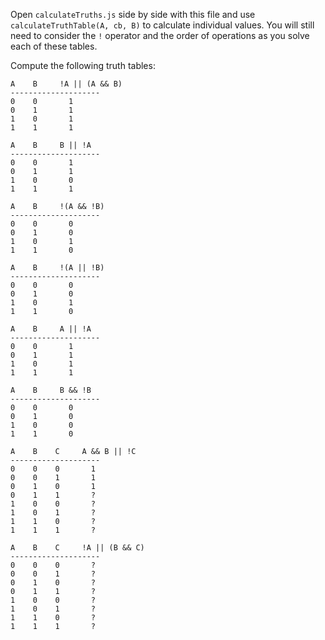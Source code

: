 Open `calculateTruths.js` side by side with this file and use
`calculateTruthTable(A, cb, B)` to calculate individual values. You will still
need to consider the `!` operator and the order of operations as you solve each
of these tables.

Compute the following truth tables:


```
A    B     !A || (A && B)
--------------------
0    0       1
0    1       1
1    0       1
1    1       1
```

```
A    B     B || !A
--------------------
0    0       1
0    1       1
1    0       0
1    1       1
```

```
A    B     !(A && !B)
--------------------
0    0       0
0    1       0
1    0       1
1    1       0
```

```
A    B     !(A || !B)
--------------------
0    0       0
0    1       0
1    0       1
1    1       0
```

```
A    B     A || !A
--------------------
0    0       1
0    1       1
1    0       1
1    1       1
```

```
A    B     B && !B
--------------------
0    0       0
0    1       0
1    0       0
1    1       0
```

```
A    B    C     A && B || !C
--------------------
0    0    0       1
0    0    1       1
0    1    0       1
0    1    1       ?
1    0    0       ?
1    0    1       ?
1    1    0       ?
1    1    1       ?
```

```
A    B    C     !A || (B && C)
--------------------
0    0    0       ?
0    0    1       ?
0    1    0       ?
0    1    1       ?
1    0    0       ?
1    0    1       ?
1    1    0       ?
1    1    1       ?
```
